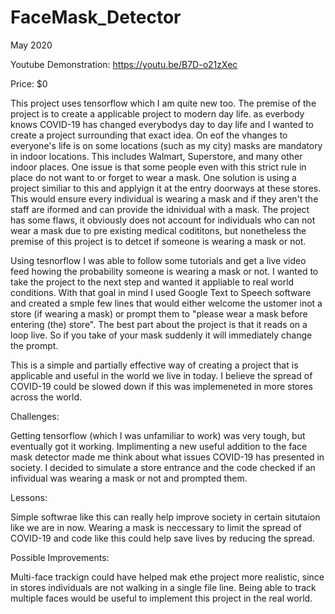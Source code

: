 # FaceMask_Detector

May 2020

Youtube Demonstration: https://youtu.be/B7D-o21zXec

Price: $0

This project uses tensorflow which I am quite new too. The premise of the project is to create a applicable project to modern day life. as everbody knows COVID-19 has changed everybodys day to day life and I wanted to create a 
project surrounding that exact idea. On eof the vhanges to everyone's life is on some locations (such as my city) masks are mandatory in indoor locations. This includes Walmart, Superstore, and many other indoor places.
One issue is that some people even with this strict rule in place do not want to or forget to wear a mask. One solution is using a project similiar to this and applyign it at the entry doorways at these stores. This would ensure every individual is 
wearing a mask and if they aren't the staff are iformed and can provide the idnividual with a mask. The project has some flaws, it obviously does not account for individuals who can not wear a mask due to pre existing medical codititons,
but nonetheless the premise of this project is to detcet if someone is wearing a mask or not.

Using tesnorflow I was able to follow some tutorials and get a live video feed howing the probability someone is wearing a mask or not. I wanted to take the project to the next step and wanted it appliable to real world conditions.
With that goal in mind I used Google Text to Speech software and created a smple few lines that would either welcome the ustomer inot a store (if wearing a mask) or prompt them to "please wear a mask before entering (the) store".
The best part about the project is that it reads on a loop live. So if you take of your mask suddenly it will immediately change the prompt.

This is a simple and partially effective way of creating a project that is applicable and useful in the world we live in today. I believe the spread of COVID-19 could be slowed down if this was implemeneted in more stores across the world.

Challenges:

Getting tensorflow (which I was unfamiliar to work) was very tough, but eventually got it working.
Implimenting a new useful addition to the face mask detector made me think about what issues COVID-19 has presented in society.
I decided to simulate a store entrance and the code checked if an infividual was wearing a mask or not and prompted them.

Lessons:

Simple softwrae like this can really help improve society in certain situtaion like we are in now. 
Wearing a mask is neccessary to limit the spread of COVID-19 and code like this could help save lives by reducing the spread.

Possible Improvements:

Multi-face trackign could have helped mak ethe project more realistic, since in stores individuals are not walking in
a single file line. Being able to track multiple faces would be useful to implement this project in the real world.
